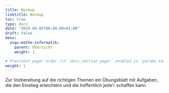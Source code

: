 ```yaml
---
title: Warmup
linktitle: Warmup
toc: true
type: docs
date: "2019-05-05T00:00:00+01:00"
draft: false
menu:
  ovgu-mathe-informatik:
    parent: Übersicht
    weight: 1

# Prev/next pager order (if `docs_section_pager` enabled in `params.toml`)
weight: 1
---
```


Zur Vorbereitung auf die richtigen Themen ein Übungsblatt mit Aufgaben, 
die den Einstieg erleichtern und die hoffentlich jede'r schaffen kann.

